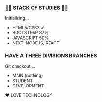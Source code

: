 ### 🐱‍👤 STACK OF STUDIES 🐱‍👤

Initializing...

- HTML5/CSS3 ✔
- BOOTSTRAP  87%
- JAVASCRIPT 50%
- NEXT: NODEJS, REACT

### HAVE A THREE DIVISIONS BRANCHES

Git checkout ...

- MAIN (nothing)
- STUDENT
- DEVELOPMENT


❤ LOVE TECHNOLOGY
